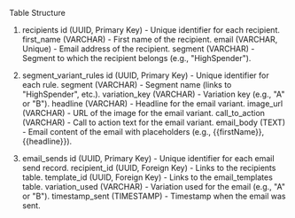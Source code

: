 Table Structure
1. recipients
id (UUID, Primary Key) - Unique identifier for each recipient.
first_name (VARCHAR) - First name of the recipient.
email (VARCHAR, Unique) - Email address of the recipient.
segment (VARCHAR) - Segment to which the recipient belongs (e.g., "HighSpender").

2. segment_variant_rules
id (UUID, Primary Key) - Unique identifier for each rule.
segment (VARCHAR) - Segment name (links to "HighSpender", etc.).
variation_key (VARCHAR) - Variation key (e.g., "A" or "B").
headline (VARCHAR) - Headline for the email variant.
image_url (VARCHAR) - URL of the image for the email variant.
call_to_action (VARCHAR) - Call to action text for the email variant.
email_body (TEXT) - Email content of the email with placeholders (e.g., {{firstName}}, {{headline}}).

3. email_sends
id (UUID, Primary Key) - Unique identifier for each email send record.
recipient_id (UUID, Foreign Key) - Links to the recipients table.
template_id (UUID, Foreign Key) - Links to the email_templates table.
variation_used (VARCHAR) - Variation used for the email (e.g., "A" or "B").
timestamp_sent (TIMESTAMP) - Timestamp when the email was sent.
